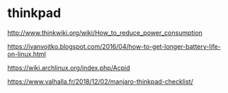 thinkpad
========================

http://www.thinkwiki.org/wiki/How_to_reduce_power_consumption

https://ivanvojtko.blogspot.com/2016/04/how-to-get-longer-battery-life-on-linux.html

https://wiki.archlinux.org/index.php/Acpid

https://www.valhalla.fr/2018/12/02/manjaro-thinkpad-checklist/

